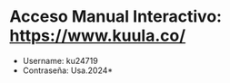 Acceso Manual Interactivo:
https://www.kuula.co/
============================
* Username:
 ku24719
* Contraseña:
  Usa.2024*
